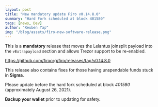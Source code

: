 ```yaml
---
layout: post
title: "New mandatory update Firo v0.14.8.0"
summary: "Hard Fork scheduled at block 401580"
tags: [news, Dev]
author: "Reuben Yap"
img: "/blog/assets/firo-new-software-release.png"
---
```

This is a **mandatory** release that moves the Lelantus joinsplit payload into the `vExtrapayload` section and allows Trezor support to be re-enabled.

https://github.com/firoorg/firo/releases/tag/v0.14.8.0

This release also contains fixes for those having unspendable funds stuck in **Sigma**.

Please update before the hard fork scheduled at block *401580* (approximately August 26, 2021).

**Backup your wallet** prior to updating for safety.
